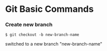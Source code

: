 # Git Basic Commands

### Create new branch

```
$ git checkout -b new-branch-name
```
switched to a new branch "new-branch-name"

